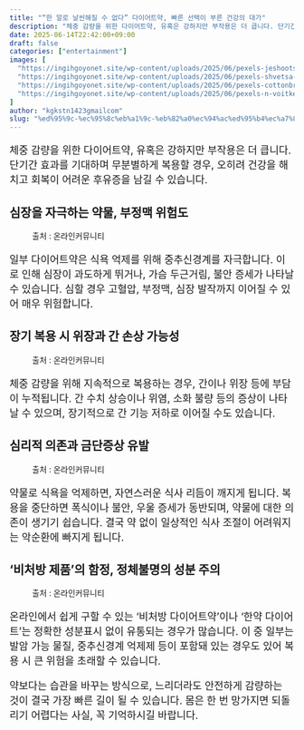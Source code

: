 ```yaml
---
title: "“한 알로 날씬해질 수 없다” 다이어트약, 빠른 선택이 부른 건강의 대가"
description: "체중 감량을 위한 다이어트약, 유혹은 강하지만 부작용은 더 큽니다. 단기간 효과를 기대하며 무분별하게 복용할 경우, 오히려 건강을 해치고 회복이 어려운 후유증을 남길 수 있습니다."
date: 2025-06-14T22:42:00+09:00
draft: false
categories: ["entertainment"]
images: [
  "https://ingihgoyonet.site/wp-content/uploads/2025/06/pexels-jeshoots-com-147458-576831-1-1024x683.jpg"
  "https://ingihgoyonet.site/wp-content/uploads/2025/06/pexels-shvetsa-3683101-1024x683.jpg"
  "https://ingihgoyonet.site/wp-content/uploads/2025/06/pexels-cottonbro-6951511-1-683x1024.jpg"
  "https://ingihgoyonet.site/wp-content/uploads/2025/06/pexels-n-voitkevich-7615571-1-1024x683.jpg"
]
author: "kgkstn1423gmailcom"
slug: "%ed%95%9c-%ec%95%8c%eb%a1%9c-%eb%82%a0%ec%94%ac%ed%95%b4%ec%a7%88-%ec%88%98-%ec%97%86%eb%8b%a4-%eb%8b%a4%ec%9d%b4%ec%96%b4%ed%8a%b8%ec%95%bd-%eb%b9%a0%eb%a5%b8-%ec%84%a0%ed%83%9d"
---
```


<p style="font-size:18px">체중 감량을 위한 다이어트약, 유혹은 강하지만 부작용은 더 큽니다. 단기간 효과를 기대하며 무분별하게 복용할 경우, 오히려 건강을 해치고 회복이 어려운 후유증을 남길 수 있습니다.</p> <h2 >심장을 자극하는 약물, 부정맥 위험도</h2> <figure ><img src="https://ingihgoyonet.site/wp-content/uploads/2025/06/pexels-jeshoots-com-147458-576831-1-1024x683.jpg" alt="" style="aspect-ratio:16/9;object-fit:cover"/><figcaption >출처 : 온라인커뮤니티</figcaption></figure> <p style="font-size:18px">일부 다이어트약은 식욕 억제를 위해 중추신경계를 자극합니다. 이로 인해 심장이 과도하게 뛰거나, 가슴 두근거림, 불안 증세가 나타날 수 있습니다. 심할 경우 고혈압, 부정맥, 심장 발작까지 이어질 수 있어 매우 위험합니다.</p> <h2 >장기 복용 시 위장과 간 손상 가능성</h2> <figure ><img src="https://ingihgoyonet.site/wp-content/uploads/2025/06/pexels-shvetsa-3683101-1024x683.jpg" alt="" style="aspect-ratio:16/9;object-fit:cover"/><figcaption >출처 : 온라인커뮤니티</figcaption></figure> <p style="font-size:18px">체중 감량을 위해 지속적으로 복용하는 경우, 간이나 위장 등에 부담이 누적됩니다. 간 수치 상승이나 위염, 소화 불량 등의 증상이 나타날 수 있으며, 장기적으로 간 기능 저하로 이어질 수도 있습니다.</p> <h2 >심리적 의존과 금단증상 유발</h2> <figure ><img src="https://ingihgoyonet.site/wp-content/uploads/2025/06/pexels-cottonbro-6951511-1-683x1024.jpg" alt="" style="aspect-ratio:16/9;object-fit:cover"/><figcaption >출처 : 온라인커뮤니티</figcaption></figure> <p style="font-size:18px">약물로 식욕을 억제하면, 자연스러운 식사 리듬이 깨지게 됩니다. 복용을 중단하면 폭식이나 불안, 우울 증세가 동반되며, 약물에 대한 의존이 생기기 쉽습니다. 결국 약 없이 일상적인 식사 조절이 어려워지는 악순환에 빠지게 됩니다.</p> <h2 >‘비처방 제품’의 함정, 정체불명의 성분 주의</h2> <figure ><img src="https://ingihgoyonet.site/wp-content/uploads/2025/06/pexels-n-voitkevich-7615571-1-1024x683.jpg" alt="" style="aspect-ratio:16/9;object-fit:cover"/><figcaption >출처 : 온라인커뮤니티</figcaption></figure> <p style="font-size:18px">온라인에서 쉽게 구할 수 있는 ‘비처방 다이어트약’이나 ‘한약 다이어트’는 정확한 성분표시 없이 유통되는 경우가 많습니다. 이 중 일부는 발암 가능 물질, 중추신경계 억제제 등이 포함돼 있는 경우도 있어 복용 시 큰 위험을 초래할 수 있습니다.</p> <p style="font-size:18px">약보다는 습관을 바꾸는 방식으로, 느리더라도 안전하게 감량하는 것이 결국 가장 빠른 길이 될 수 있습니다. 몸은 한 번 망가지면 되돌리기 어렵다는 사실, 꼭 기억하시길 바랍니다.</p>